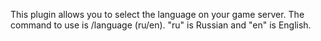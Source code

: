 This plugin allows you to select the language on your game server. The command to use is /language (ru/en). "ru" is Russian and "en" is English.
